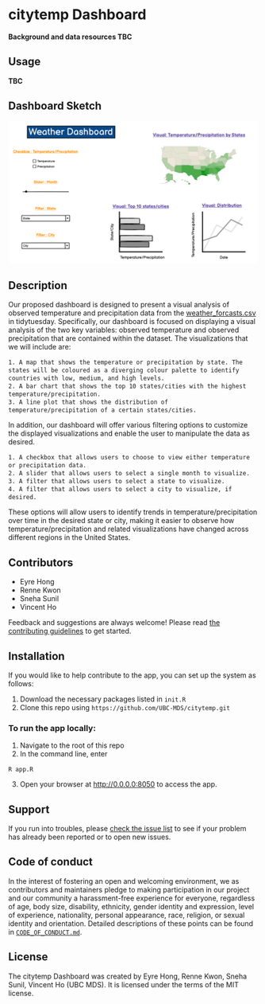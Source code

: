 # citytemp Dashboard

**Background and data resources TBC**


## Usage

**TBC**


## Dashboard Sketch

![](img/Sketch.png)
 

## Description

Our proposed dashboard is designed to present a visual analysis of observed temperature and precipitation data from the [weather_forcasts.csv](https://github.com/rfordatascience/tidytuesday/blob/master/data/2022/2022-12-20/weather_forecasts.csv) in tidytuesday. Specifically, our dashboard is focused on displaying a visual analysis of the two key variables: observed temperature and observed precipitation that are contained within the dataset. The visualizations that we will include are:

    1. A map that shows the temperature or precipitation by state. The states will be coloured as a diverging colour palette to identify countries with low, medium, and high levels.
    2. A bar chart that shows the top 10 states/cities with the highest temperature/precipitation.
    3. A line plot that shows the distribution of temperature/precipitation of a certain states/cities.

In addition, our dashboard will offer various filtering options to customize the displayed visualizations and enable the user to manipulate the data as desired.

    1. A checkbox that allows users to choose to view either temperature or precipitation data.
    2. A slider that allows users to select a single month to visualize.
    3. A filter that allows users to select a state to visualize.
    4. A filter that allows users to select a city to visualize, if desired.

These options will allow users to identify trends in temperature/precipitation over time in the desired state or city, making it easier to observe how temperature/precipitation and related visualizations have changed across different regions in the United States.


## Contributors

* Eyre Hong  
* Renne Kwon
* Sneha Sunil
* Vincent Ho 

Feedback and suggestions are always welcome! Please read [the contributing
guidelines](https://github.com/UBC-MDS/citytemp/blob/main/CONTRIBUTING.md)
to get started.

## Installation
If you would like to help contribute to the app, you can set up the system as follows:
1. Download the necessary packages listed in `init.R`
2. Clone this repo using `https://github.com/UBC-MDS/citytemp.git`

### To run the app locally:
1. Navigate to the root of this repo
2. In the command line, enter
```
R app.R
```
3. Open your browser at http://0.0.0.0:8050 to access the app.


## Support

If you run into troubles, please [check the issue
list](https://github.com/UBC-MDS/citytemp/issues) to see
if your problem has already been reported or to open new issues.

## Code of conduct

In the interest of fostering an open and welcoming environment, we as contributors and maintainers pledge to making participation in our project and our community a harassment-free experience for everyone, regardless of age, body size, disability, ethnicity, gender identity and expression, level of experience, nationality, personal appearance, race, religion, or sexual identity and orientation. Detailed descriptions
of these points can be found in [`CODE_OF_CONDUCT.md`](https://github.com/UBC-MDS/citytemp/blob/main/CODE_OF_CONDUCT.md).

## License
The citytemp Dashboard was created by Eyre Hong, Renne Kwon, Sneha Sunil, Vincent Ho (UBC MDS). It is licensed under the terms of the MIT license.
